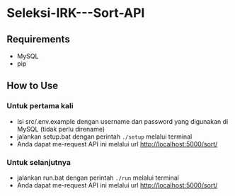 # Seleksi-IRK---Sort-API

## Requirements
- MySQL
- pip

## How to Use
### Untuk pertama kali
- Isi src/.env.example dengan username dan password yang digunakan di MySQL (tidak perlu direname)
- jalankan setup.bat dengan perintah `./setup` melalui terminal
- Anda dapat me-request API ini melalui url [http://localhost:5000/sort/](http://localhost:5000/sort/)
### Untuk selanjutnya
- jalankan run.bat dengan perintah `./run` melalui terminal
- Anda dapat me-request API ini melalui url [http://localhost:5000/sort/](http://localhost:5000/sort/)
